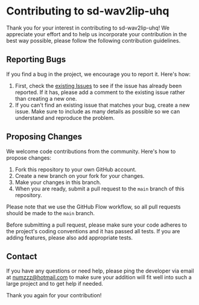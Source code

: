 # Contributing to sd-wav2lip-uhq

Thank you for your interest in contributing to sd-wav2lip-uhq! We appreciate your effort and to help us incorporate your contribution in the best way possible, please follow the following contribution guidelines.

## Reporting Bugs

If you find a bug in the project, we encourage you to report it. Here's how:

1. First, check the [existing Issues](url_of_issues) to see if the issue has already been reported. If it has, please add a comment to the existing issue rather than creating a new one.
2. If you can't find an existing issue that matches your bug, create a new issue. Make sure to include as many details as possible so we can understand and reproduce the problem.

## Proposing Changes

We welcome code contributions from the community. Here's how to propose changes:

1. Fork this repository to your own GitHub account.
2. Create a new branch on your fork for your changes.
3. Make your changes in this branch.
4. When you are ready, submit a pull request to the `main` branch of this repository.

Please note that we use the GitHub Flow workflow, so all pull requests should be made to the `main` branch.

Before submitting a pull request, please make sure your code adheres to the project's coding conventions and it has passed all tests. If you are adding features, please also add appropriate tests.

## Contact

If you have any questions or need help, please ping the developer via email at numzzz@hotmail.com to make sure your addition will fit well into such a large project and to get help if needed.

Thank you again for your contribution!
